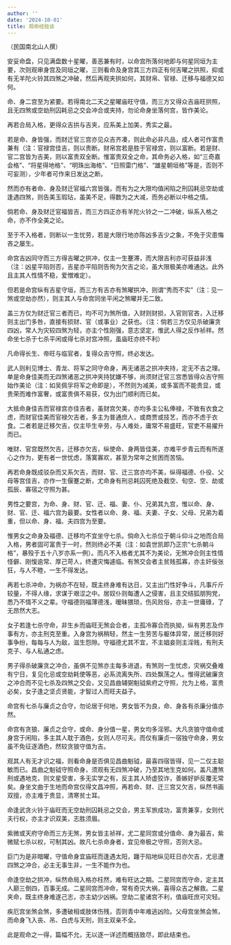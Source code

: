 ```yaml
---
author: ''
date: '2024-10-01'
title: 观命经验谈
---
```


（民国南北山人撰）

安妥命盘，只见满盘数十星曜，善恶兼有时，以命宫所落何地即与何星同垣为主要，次则观审身宫及同垣之曜，三则看命及身宫其三方四正有何吉曜之拱照，抑或有无羊陀火铃其四煞之冲破，然后再观夹拱如何，其财帛、官禄、迁移与福德又如何。

命、身二宫至为紧要。若得南北二天之星曜庙旺守值，而三方又得众吉庙旺拱照，且无四煞或空劫刑囚耗忌之交会冲合或夹持，勿论命身坐落何宫，皆作美论。

再若合局入格，更得众吉拱与吉夹，应系美上加美，秀实之最。

若是命、身皆强，而财迁官三宫亦见众吉齐凑，则此命必非凡品，成人者可作富贵兼有（注：官禄宫佳吉，则以贵断。财帛宫若是胜于官禄宫，则以富断。若是财、官二宫皆为吉美，则以富贵双全断。惟富贵双全之命，其命务必入格，如“三奇嘉会格”、“将星得地格”、“明珠出海格”、“日照雷门格”、“雄星朝垣格”等是，否则不可妄测），少年者可作来日发达之断。

然而亦有者命、身及财迁官福六宫皆强，而有为之大限均值闲陷之刑囚耗忌空劫或逢遇四煞，则告美玉瑕玷，虽美不足，得数为之大减，而务必断以中格之情。

倘若命、身及财迁官福皆吉，而三方四正亦有羊陀火铃之一二冲破，纵系入格之命，亦不作全美之论。

至于不入格者，则断以一生忧劳，若是大限行地亦陈凶多吉少之象，不免于灾患悔吝之屡生。

命宫吉凶同守而三方得吉曜之拱冲，仅主一生蹇滞，而大限吉利亦可获益非浅（注：凶星平陷则否，吉星亦平陷则告徇为欠吉之论，虽大限极美亦难通达。此外且主其人性情不稳，爱憎难定）。

但若是命宫纵有吉星守垣，而三方有吉亦有煞曜拱冲，则谓“秀而不实”（注：见一煞或空劫亦然），则主其人与命宫同坐平闲之煞曜并无二致。

盖三方仅为财迁官三者而已，均不可为煞所值，入财则财损，入官则官吝，入迁移则主出门多咎，直接有损财、官（或事业）之获也。（注：倘若三方仅见杀破廉贪四凶，常人为灾较四煞为轻，亦主个性刚强，意志坚定，惟武人得之反作祯祥。然命坐七杀于七杀平闲或得七杀对宫冲照，虽庙旺亦终不利）

凡命得长生、帝旺与临官者，复得众吉守照，终必发达。

武人则利见博士、青龙、将军之同守命身，再无诸恶之拱冲夹持，定无不吉之理。单是命身佳美而无四煞诸恶之拱冲夹持犹嫌不够，尚须财迁官三宫悉皆得众吉守照始作美论（注：如吴佩孚将军之命即是），不然则为减美，或多富而不能贵显，或贵荣而难作富奢，或富贵俱不易获，仅为出门顺利而已矣。

大抵命身佳吉而官禄宫亦佳吉者，虽财宫欠美，亦均多主公私俸禄，不致有衣食之虑，而财官佳美而官禄欠吉者，多主为普通庶人，或商贾或技艺，而亦不虑于衣食。二者若是迁移欠吉，仅主毕生辛劳，与人难处，庸常不易盛旺，官吏不易擢升而已。

唯财、官宫既然欠吉，迁移亦欠吉，纵使命、身两皆佳美，亦难平步青云而有所遂心之作为，更有者一世忧虑，落寞寡欢，甚至为常年之贫困而苦恼。

再若命身既成驳杂而又系欠吉，而财、官、迁三宫亦均不美，纵得福德、仆役、父母等宫佳吉，亦作一生偃蹇之断，尤命身有刑忌耗囚死绝及截空、旬空、空、劫或孤辰、寡宿之守照为甚。

男性之要宫，为命、身、财、官、迁、福、妻、仆、兄弟其九宫，惟以命、身、财、官、迁、福六宫为最要。女性者以命、身、福、夫妻、子女、父母、兄弟为着重，但以命、身、福、夫四宫为至要。

惟男女之命身及福德、迁移均不宜坐守七杀。倘命入七杀位于朝斗仰斗之地而合局入格，男者固可富贵于一时，然则终必不美（注：如袁世凯即乃正宗“七杀朝斗格”，暴殁于五十八岁亦系一例）。而凡不入格者尤其不为美论，无煞冲合则主性情怪僻、刚愎逾常、厚己苛人，终遭灾悔遽临。有煞交会者主贫贱孤寡，亦主奸佞张狂，与人不睦，一生不得发达。

再若七杀冲命，为祸亦不在轻，既主终身难有达日，又主出门性好争斗，凡事斤斤较量，不得人缘，求谋于艰涩之中。居奴仆则每遭人之侵害，且主交结狐朋狗党，悉乃不情不义之辈。守福德则福薄德浅，暧昧猥琐，伤风败俗，亦主一世庸碌，了无昂然大志。

女子若逢七杀守命，非生乡而庙旺无煞会合者，主孤冷寡合而执拗，纵有男志及作事有方，亦主刑克至重。入身宫为祸稍轻，然主一生劳苦与躯体异常，居迁移则好事争纷，每每与人为敌，滋生怨隙。守福德尤其不宜，不主娼妾则主淫贱，有刑夫克子、与人私通之虑。

男子得杀破廉贪之冲合，虽俱不见煞亦主每多进退，有煞则一生忧虑，灾祸交叠难有宁日，复见化忌或空劫耗使等恶，必系流离失所、四处飘荡之人。惟得武破廉贪之冲合而不见七杀及四煞之交会，又见昌曲辅弼魁钺紫府之守照，允为上格，富贵必矣，女子逢之坚贞贤能，才智过人而旺夫益子。

命宫有七杀与廉贞之合守，勿论居于何地，男女皆不为良，命、身各有杀廉分值亦然。

命宫有贪狼、廉贞之合守，或命、身分值一星，男女均多淫邪。大凡贪狼守值命或身宫于闲陷，多主其人耽于酒色，女则人尽可夫。而仅有廉贞一宿独守命身，男女虽不免征逐酒色，然较贪狼守值为吉。

观其人有无才识之福，则看命身是否俱见昌曲魁钺，最喜四宿皆得，见一二仅主聪敏而已。昌曲之魁钺守照命身，须观有无四煞冲破，乃至其地生克如何。盖凡遭煞刑或遇地克，则文星受害，多无实学之有，反主其人矫虚狡诈，善嫉好妒反覆无常矣。身坐文曲于生地而命宫仅得文昌冲照，再若命、财、迁三宫又欠吉，纵然书画双擅，亦主难于贵显，清寒贫士耳。

命逢武贪火铃于庙旺而无空劫刑囚耗忌之交会，男主军旅成功，富贵兼享，女则代夫行权，亦主才识双美，志胜须眉。

紫微或天府守命而三方无煞，男女皆主祯祥，尤二星同宫或分值命、身为最吉，紫微赋七杀以权，可制其凶。故凡七杀命身者，宜见帝极之守照，否则大忌。

巨门为是非暗曜，守值命身宜庙旺而逢遇太阳，躔于陷地纵见旺日亦欠吉，尤忌遭四煞之冲合，必主无事生非，一生不能作为也。

命逢空劫之拱冲，纵然命局入格亦枉然，难有旺达之期。二星同宫而守命，定主其人巅三倒四，百事无成。二星同宫而冲命，常有奇灾大祸，喜得众吉之解救。二星夹命，既主终身难遂己志，亦主幼少凶祸。空劫二星诸宫不利，值庙旺庶可灾轻。

疾厄宫坐煞会煞，多遭破相或肢体伤残，否则青中年难逃凶险。父母宫坐煞会煞，而命身飞入丧、吊、白虎与天刑，则主双亲不全。

此是观命之一得，篇幅不允，无以逐一详述而概括致尽，即此结束也。